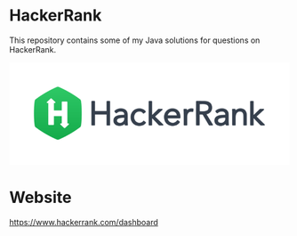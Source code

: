 # HackerRank
This repository contains some of my Java solutions for questions on HackerRank.

![](/images/HackerRank.png)

# Website
https://www.hackerrank.com/dashboard
